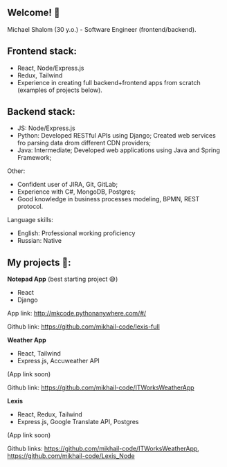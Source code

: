 ## Welcome! 👋
Michael Shalom (30 y.o.) - Software Engineer (frontend/backend).

## Frontend stack:
- React, Node/Express.js
- Redux, Tailwind
- Experience in creating full backend+frontend apps from scratch (examples of projects below).

## Backend stack:
- JS: Node/Express.js
- Python: Developed RESTful APIs using Django; Created web services fro parsing data drom different CDN providers;
- Java: Intermediate; Developed web applications using Java and Spring Framework;

Other:
- Confident user of JIRA, Git, GitLab;
- Experience with  C#, MongoDB, Postgres;
- Good knowledge in business processes modeling, BPMN, REST protocol.

Language skills: 
- English: Professional working proficiency
- Russian: Native

## My projects 🚀:

**Notepad App** (best starting project 😅)
- React
- Django

App link: http://mkcode.pythonanywhere.com/#/

Github link: https://github.com/mikhail-code/lexis-full

**Weather App**
- React, Tailwind
- Express.js, Accuweather API

(App link soon)

Github link: https://github.com/mikhail-code/ITWorksWeatherApp

**Lexis**
- React, Redux, Tailwind
- Express.js, Google Translate API, Postgres

(App link soon)

Github links: https://github.com/mikhail-code/ITWorksWeatherApp, https://github.com/mikhail-code/Lexis_Node
